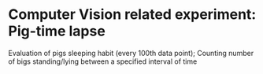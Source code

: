 # Computer Vision related experiment: Pig-time lapse 
Evaluation of pigs sleeping habit (every 100th data point);
Counting number of bigs standing/lying between a specified interval of time
